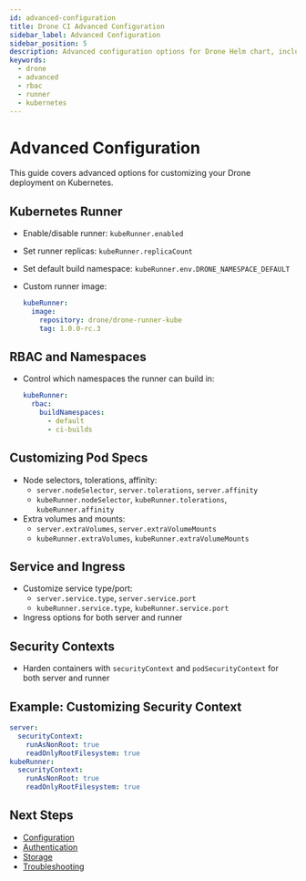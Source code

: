 ```yaml
---
id: advanced-configuration
title: Drone CI Advanced Configuration
sidebar_label: Advanced Configuration
sidebar_position: 5
description: Advanced configuration options for Drone Helm chart, including runners, RBAC, and custom Kubernetes settings.
keywords:
  - drone
  - advanced
  - rbac
  - runner
  - kubernetes
---
```


# Advanced Configuration

This guide covers advanced options for customizing your Drone deployment on Kubernetes.

## Kubernetes Runner

- Enable/disable runner: `kubeRunner.enabled`
- Set runner replicas: `kubeRunner.replicaCount`
- Set default build namespace: `kubeRunner.env.DRONE_NAMESPACE_DEFAULT`
- Custom runner image:

  ```yaml
  kubeRunner:
    image:
      repository: drone/drone-runner-kube
      tag: 1.0.0-rc.3
  ```

## RBAC and Namespaces

- Control which namespaces the runner can build in:

  ```yaml
  kubeRunner:
    rbac:
      buildNamespaces:
        - default
        - ci-builds
  ```

## Customizing Pod Specs

- Node selectors, tolerations, affinity:
  - `server.nodeSelector`, `server.tolerations`, `server.affinity`
  - `kubeRunner.nodeSelector`, `kubeRunner.tolerations`, `kubeRunner.affinity`
- Extra volumes and mounts:
  - `server.extraVolumes`, `server.extraVolumeMounts`
  - `kubeRunner.extraVolumes`, `kubeRunner.extraVolumeMounts`

## Service and Ingress

- Customize service type/port:
  - `server.service.type`, `server.service.port`
  - `kubeRunner.service.type`, `kubeRunner.service.port`
- Ingress options for both server and runner

## Security Contexts

- Harden containers with `securityContext` and `podSecurityContext` for both server and runner

## Example: Customizing Security Context

```yaml
server:
  securityContext:
    runAsNonRoot: true
    readOnlyRootFilesystem: true
kubeRunner:
  securityContext:
    runAsNonRoot: true
    readOnlyRootFilesystem: true
```

## Next Steps

- [Configuration](./configuration.md)
- [Authentication](./authentication.md)
- [Storage](./storage.md)
- [Troubleshooting](./troubleshooting.md)
